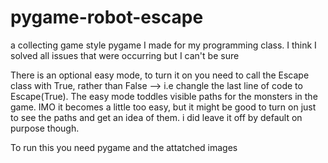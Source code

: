# pygame-robot-escape
a collecting game style pygame I made for my programming class. I think I solved all issues that were occurring but I can't be sure

There is an optional easy mode, to turn it on you need to call the Escape class with True, rather than False -->
i.e changle the last line of code to Escape(True).
The easy mode toddles visible paths for the monsters in the game.
IMO it becomes a little too easy, but it might be good to turn on just to see the paths and get an idea of them.
i did leave it off by default on purpose though.

To run this you need pygame and the attatched images
